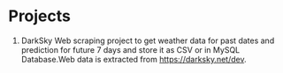 # Projects

1. DarkSky
Web scraping project to get weather data for past dates and prediction for future 7 days and store it as CSV or in MySQL Database.Web data is extracted from https://darksky.net/dev.
